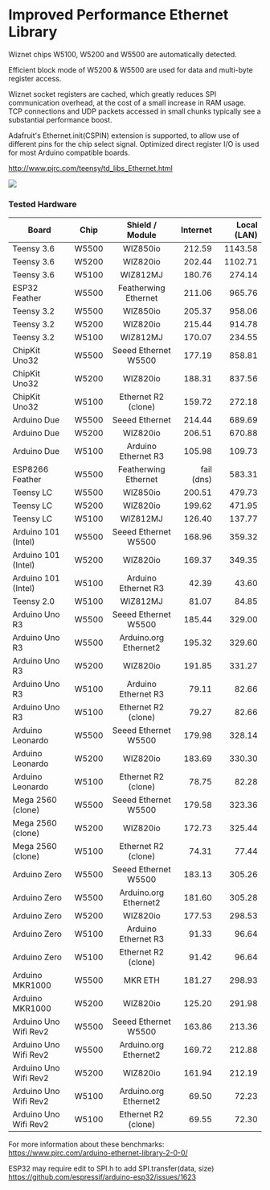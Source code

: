 # Improved Performance Ethernet Library

Wiznet chips W5100, W5200 and W5500 are automatically detected.

Efficient block mode of W5200 & W5500 are used for data and multi-byte register access.

Wiznet socket registers are cached, which greatly reduces SPI communication overhead, at the cost of a small increase in RAM usage.  TCP connections and UDP packets accessed in small chunks typically see a substantial performance boost.

Adafruit's Ethernet.init(CSPIN) extension is supported, to allow use of different pins for the chip select signal.  Optimized direct register I/O is used for most Arduino compatible boards.

http://www.pjrc.com/teensy/td_libs_Ethernet.html

![](http://www.pjrc.com/store/wiz820_assem5.jpg)

### Tested Hardware


| Board			| Chip	| Shield / Module	| Internet	| Local (LAN)	|
| ---------------------	| :---: | :-------------------: | ------------: | ------------: |
| Teensy 3.6		| W5500	| WIZ850io		| 212.59	| 1143.58	|
| Teensy 3.6		| W5200	| WIZ820io		| 202.44	| 1102.71	|
| Teensy 3.6		| W5100	| WIZ812MJ		| 180.76	| 274.14	|
| ESP32 Feather		| W5500 | Featherwing Ethernet	| 211.06	| 965.76	|
| Teensy 3.2		| W5500	| WIZ850io		| 205.37	| 958.06	|
| Teensy 3.2		| W5200	| WIZ820io		| 215.44	| 914.78	|
| Teensy 3.2		| W5100	| WIZ812MJ		| 170.07	| 234.55	|
| ChipKit Uno32		| W5500 | Seeed Ethernet W5500	| 177.19	| 858.81	|
| ChipKit Uno32		| W5200 | WIZ820io		| 188.31	| 837.56	|
| ChipKit Uno32		| W5100 | Ethernet R2 (clone)	| 159.72	| 272.18	|
| Arduino Due		| W5500 | Seeed Ethernet	| 214.44	| 689.69	|
| Arduino Due		| W5200 | WIZ820io		| 206.51	| 670.88	|
| Arduino Due		| W5100 | Arduino Ethernet R3	| 105.98	| 109.73	|
| ESP8266 Feather	| W5500 | Featherwing Ethernet	| fail (dns)	| 583.31	|
| Teensy LC		| W5500	| WIZ850io		| 200.51	| 479.73	|
| Teensy LC		| W5200	| WIZ820io		| 199.62	| 471.95	|
| Teensy LC		| W5100	| WIZ812MJ		| 126.40	| 137.77	|
| Arduino 101 (Intel)	| W5500 | Seeed Ethernet W5500	| 168.96	| 359.32	|
| Arduino 101 (Intel)	| W5200 | WIZ820io		| 169.37	| 349.35	|
| Arduino 101 (Intel)	| W5100 | Arduino Ethernet R3	| 42.39		| 43.60		|
| Teensy 2.0		| W5100	| WIZ812MJ		| 81.07		| 84.85		|
| Arduino Uno R3	| W5500 | Seeed Ethernet W5500	| 185.44	| 329.00	|
| Arduino Uno R3	| W5500 | Arduino.org Ethernet2	| 195.32	| 329.60	|
| Arduino Uno R3	| W5200 | WIZ820io		| 191.85	| 331.27	|
| Arduino Uno R3	| W5100 | Arduino Ethernet R3	| 79.11		| 82.66		|
| Arduino Uno R3	| W5100 | Ethernet R2 (clone)	| 79.27		| 82.66		|
| Arduino Leonardo	| W5500 | Seeed Ethernet W5500	| 179.98	| 328.14	|
| Arduino Leonardo	| W5200 | WIZ820io		| 183.69	| 330.30	|
| Arduino Leonardo	| W5100 | Ethernet R2 (clone)	| 78.75		| 82.28		|
| Mega 2560 (clone)	| W5500 | Seeed Ethernet W5500	| 179.58	| 323.36	|
| Mega 2560 (clone)	| W5200 | WIZ820io		| 172.73	| 325.44	|
| Mega 2560 (clone)	| W5100 | Ethernet R2 (clone)	| 74.31	 	| 77.44		|
| Arduino Zero		| W5500 | Seeed Ethernet W5500	| 183.13	| 305.26	|
| Arduino Zero		| W5500 | Arduino.org Ethernet2	| 181.60	| 305.28	|
| Arduino Zero		| W5200 | WIZ820io		| 177.53	| 298.53	|
| Arduino Zero		| W5100 | Arduino Ethernet R3	| 91.33		| 96.64		|
| Arduino Zero		| W5100 | Ethernet R2 (clone)	| 91.42		| 96.64		|
| Arduino MKR1000	| W5500	| MKR ETH		| 181.27	| 298.93	|
| Arduino MKR1000	| W5200	| WIZ820io		| 125.20	| 291.98	|
| Arduino Uno Wifi Rev2	| W5500	| Seeed Ethernet W5500	| 163.86	| 213.36	|
| Arduino Uno Wifi Rev2	| W5500	| Arduino.org Ethernet2	| 169.72	| 212.88	|
| Arduino Uno Wifi Rev2	| W5200	| WIZ820io		| 161.94	| 212.19	|
| Arduino Uno Wifi Rev2	| W5100	| Arduino.org Ethernet2	| 69.50		| 72.23		|
| Arduino Uno Wifi Rev2	| W5100	| Ethernet R2 (clone)	| 69.55		| 72.30		|

For more information about these benchmarks:
https://www.pjrc.com/arduino-ethernet-library-2-0-0/

ESP32 may require edit to SPI.h to add SPI.transfer(data, size)
https://github.com/espressif/arduino-esp32/issues/1623
